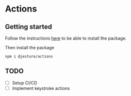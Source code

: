 # Actions

## Getting started

Follow the instructions [here](https://capstone-cs.eng.utah.edu/groups/jesture/-/wikis/Infrastructure/NPM#authenticating-with-gitlab-package-registry) to be able to install the package.

Then install the package
```
npm i @jesture/actions
```

## TODO
- [ ] Setup CI/CD
- [ ] Implement keystroke actions
